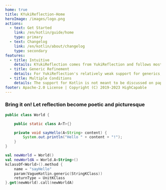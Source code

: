 ```yaml
---
home: true
title: KYukiReflection-Home
heroImage: /images/logo.png
actions:
  - text: Get Started
    link: /en/kotlin/guide/home
    type: primary
  - text: Changelog
    link: /en/kotlin/about/changelog
    type: secondary
features:
  - title: Intuitive
    details: KYukiReflection comes from YukiReflection and follows most of the original content in terms of design logic, making the KYukiReflection experience consistent with the YukiReflection experience.
  - title: Generic Refinement
    details: For YukiReflection's relatively weak support for generics, this set of APIs perfectly adapts to more possible situations and refines the generic experience.
  - title: Multiple Conditions
    details: The support for Kotlin is not meant to be discussed on paper but to be expanded in an all-round way. It supports the modifier conditions of all keywords, supports various generics, various customized parameters, and provides more detailed support for retrieval of nullable characteristics and variance characteristics. conditional experience. 
footer: Apache-2.0 License | Copyright (C) 2019-2023 HighCapable
---
```


### Bring it on! Let reflection become poetic and picturesque

```java
public class World {

    public static class A<T>{}

    private void sayHello(A<String> content) {
        System.out.println("Hello " + content + "!");
    }
}
```

```kotlin
val newWorld = World()
val newWorldA = World.A<String>()
kclassOf<World>().method {
    name = "sayHello"
    param(VagueKotlin.generic(StringKClass))
    returnType = UnitKClass
}.get(newWorld).call(newWorldA)
```
